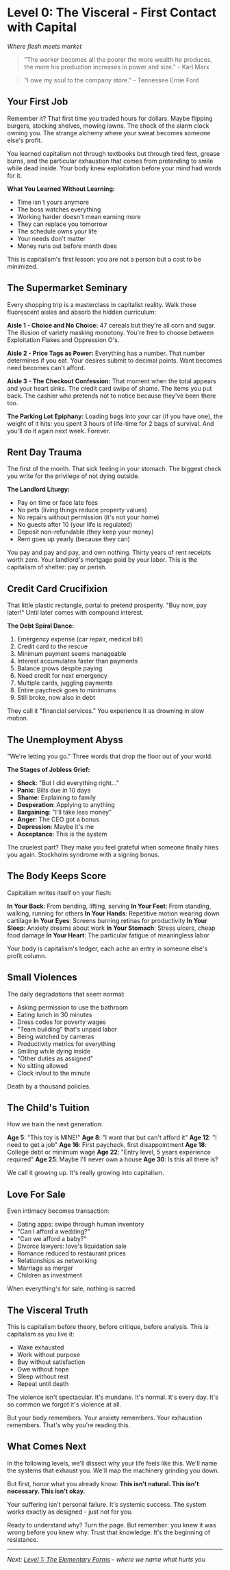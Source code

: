 # Level 0: The Visceral - First Contact with Capital
*Where flesh meets market*

> "The worker becomes all the poorer the more wealth he produces, the more his production increases in power and size." - Karl Marx

> "I owe my soul to the company store." - Tennessee Ernie Ford

## Your First Job

Remember it? That first time you traded hours for dollars. Maybe flipping burgers, stocking shelves, mowing lawns. The shock of the alarm clock owning you. The strange alchemy where your sweat becomes someone else's profit.

You learned capitalism not through textbooks but through tired feet, grease burns, and the particular exhaustion that comes from pretending to smile while dead inside. Your body knew exploitation before your mind had words for it.

**What You Learned Without Learning:**
- Time isn't yours anymore
- The boss watches everything
- Working harder doesn't mean earning more
- They can replace you tomorrow
- The schedule owns your life
- Your needs don't matter
- Money runs out before month does

This is capitalism's first lesson: you are not a person but a cost to be minimized.

## The Supermarket Seminary

Every shopping trip is a masterclass in capitalist reality. Walk those fluorescent aisles and absorb the hidden curriculum:

**Aisle 1 - Choice and No Choice:**
47 cereals but they're all corn and sugar. The illusion of variety masking monotony. You're free to choose between Exploitation Flakes and Oppression O's.

**Aisle 2 - Price Tags as Power:**
Everything has a number. That number determines if you eat. Your desires submit to decimal points. Want becomes need becomes can't afford.

**Aisle 3 - The Checkout Confession:**
That moment when the total appears and your heart sinks. The credit card swipe of shame. The items you put back. The cashier who pretends not to notice because they've been there too.

**The Parking Lot Epiphany:**
Loading bags into your car (if you have one), the weight of it hits: you spent 3 hours of life-time for 2 bags of survival. And you'll do it again next week. Forever.

## Rent Day Trauma

The first of the month. That sick feeling in your stomach. The biggest check you write for the privilege of not dying outside.

**The Landlord Liturgy:**
- Pay on time or face late fees
- No pets (living things reduce property values)
- No repairs without permission (it's not your home)
- No guests after 10 (your life is regulated)
- Deposit non-refundable (they keep your money)
- Rent goes up yearly (because they can)

You pay and pay and pay, and own nothing. Thirty years of rent receipts worth zero. Your landlord's mortgage paid by your labor. This is the capitalism of shelter: pay or perish.

## Credit Card Crucifixion

That little plastic rectangle, portal to pretend prosperity. "Buy now, pay later!" Until later comes with compound interest.

**The Debt Spiral Dance:**
1. Emergency expense (car repair, medical bill)
2. Credit card to the rescue
3. Minimum payment seems manageable
4. Interest accumulates faster than payments
5. Balance grows despite paying
6. Need credit for next emergency
7. Multiple cards, juggling payments
8. Entire paycheck goes to minimums
9. Still broke, now also in debt

They call it "financial services." You experience it as drowning in slow motion.

## The Unemployment Abyss

"We're letting you go." Three words that drop the floor out of your world.

**The Stages of Jobless Grief:**
- **Shock**: "But I did everything right..."
- **Panic**: Bills due in 10 days
- **Shame**: Explaining to family
- **Desperation**: Applying to anything
- **Bargaining**: "I'll take less money"
- **Anger**: The CEO got a bonus
- **Depression**: Maybe it's me
- **Acceptance**: This is the system

The cruelest part? They make you feel grateful when someone finally hires you again. Stockholm syndrome with a signing bonus.

## The Body Keeps Score

Capitalism writes itself on your flesh:

**In Your Back**: From bending, lifting, serving
**In Your Feet**: From standing, walking, running for others
**In Your Hands**: Repetitive motion wearing down cartilage
**In Your Eyes**: Screens burning retinas for productivity
**In Your Sleep**: Anxiety dreams about work
**In Your Stomach**: Stress ulcers, cheap food damage
**In Your Heart**: The particular fatigue of meaningless labor

Your body is capitalism's ledger, each ache an entry in someone else's profit column.

## Small Violences

The daily degradations that seem normal:

- Asking permission to use the bathroom
- Eating lunch in 30 minutes
- Dress codes for poverty wages
- "Team building" that's unpaid labor
- Being watched by cameras
- Productivity metrics for everything
- Smiling while dying inside
- "Other duties as assigned"
- No sitting allowed
- Clock in/out to the minute

Death by a thousand policies.

## The Child's Tuition

How we train the next generation:

**Age 5**: "This toy is MINE!"
**Age 8**: "I want that but can't afford it"
**Age 12**: "I need to get a job"
**Age 16**: First paycheck, first disappointment
**Age 18**: College debt or minimum wage
**Age 22**: "Entry level, 5 years experience required"
**Age 25**: Maybe I'll never own a house
**Age 30**: Is this all there is?

We call it growing up. It's really growing into capitalism.

## Love For Sale

Even intimacy becomes transaction:

- Dating apps: swipe through human inventory
- "Can I afford a wedding?"
- "Can we afford a baby?"
- Divorce lawyers: love's liquidation sale
- Romance reduced to restaurant prices
- Relationships as networking
- Marriage as merger
- Children as investment

When everything's for sale, nothing is sacred.

## The Visceral Truth

This is capitalism before theory, before critique, before analysis. This is capitalism as you live it:

- Wake exhausted
- Work without purpose
- Buy without satisfaction
- Owe without hope
- Sleep without rest
- Repeat until death

The violence isn't spectacular. It's mundane. It's normal. It's every day. It's so common we forgot it's violence at all.

But your body remembers. Your anxiety remembers. Your exhaustion remembers. That's why you're reading this.

## What Comes Next

In the following levels, we'll dissect why your life feels like this. We'll name the systems that exhaust you. We'll map the machinery grinding you down.

But first, honor what you already know: **This isn't natural. This isn't necessary. This isn't okay.**

Your suffering isn't personal failure. It's systemic success. The system works exactly as designed - just not for you.

Ready to understand why? Turn the page. But remember: you knew it was wrong before you knew why. Trust that knowledge. It's the beginning of resistance.

---

*Next: [Level 1: The Elementary Forms](L1_Elementary_Forms.md) - where we name what hurts you*